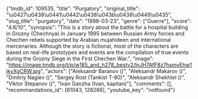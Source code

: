 {"tmdb_id": 109535, "title": "Purgatory", "original_title": "\u0427\u0438\u0441\u0442\u0438\u043b\u0438\u0449\u0435", "slug_title": "purgatory", "date": "1998-03-23", "genre": ["Guerre"], "score": "4.6/10", "synopsis": "This is a story about the battle for a hospital building in Grozny (Chechnya) in January 1995 between Russian Army forces and Chechen rebels supported by Arabian mujahideen and international mercenaries. Although the story is fictional, most of the characters are based on real-life prototypes and events are the compilation of true events during the Grozny Siege in the First Chechen War.", "image": "https://image.tmdb.org/t/p/w185_and_h278_bestv2/lnJH7AfF8z7hsmyEhw1jkyXgCRW.jpg", "actors": ["Aleksandr Baranov ()", "Aleksandr Makarov ()", "Dmitriy Nagiev ()", "Sergey Rost (Tankist T-80)", "Aleksandr Shekhtel ()", "Viktor Stepanov ()", "Ivan Ganzha (Ivan, kapitan)"], "comments": [], "recommandations_id": [61043, 128288], "youtube_key": "notfound"}